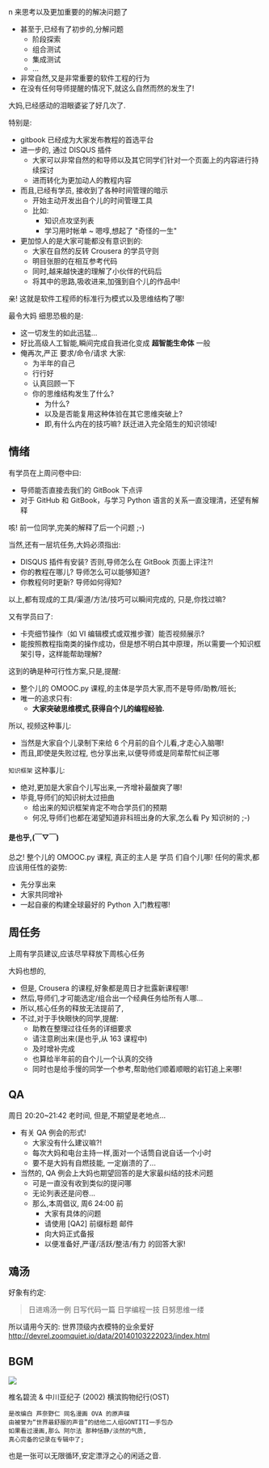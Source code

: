  
n 来思考以及更加重要的的解决问题了
- 甚至于,已经有了初步的,分解问题
    + 阶段探索
    + 组合测试
    + 集成测试
    + ...
- 非常自然,又是非常重要的软件工程的行为
- 在没有任何导师提醒的情况下,就这么自然而然的发生了!

大妈,已经感动的泪眼婆娑了好几次了.

特别是:

- gitbook 已经成为大家发布教程的首选平台
- 进一步的, 通过 DISQUS 插件
    + 大家可以非常自然的和导师以及其它同学们针对一个页面上的内容进行持续探讨
    + 进而转化为更加动人的教程内容
- 而且,已经有学员, 接收到了各种时间管理的暗示
    + 开始主动开发出自个儿的时间管理工具
    + 比如: 
        * 知识点攻坚列表
        * 学习用时帐单 ~ 嗯啍,想起了 "奇怪的一生"
- 更加惊人的是大家可能都没有意识到的:
    + 大家在自然的反转 Crousera 的学员守则
    + 明目张胆的在相互参考代码
    + 同时,越来越快速的理解了小伙伴的代码后
    + 将其中的思路,吸收进来,加强到自个儿的作品中!

亲! 这就是软件工程师的标准行为模式以及思维结构了哪!

最令大妈 细思恐极的是:

- 这一切发生的如此迅猛...
- 好比高级人工智能,瞬间完成自我进化变成 **超智能生命体** 一般
- 俺再次,严正 要求/命令/请求 大家:
    + 为半年的自己
    + 行行好
    + 认真回顾一下
    + 你的思维结构发生了什么?
        * 为什么?
        * 以及是否能复用这种体验在其它思维突破上?
        * 即,有什么内在的技巧嘛? 跃迁进入完全陌生的知识领域!

## 情绪

有学员在上周问卷中曰:

- 导师能否直接去我们的 GitBook 下点评
- 对于 GitHub 和 GitBook，与学习 Python 语言的关系一直没理清，还望有解释

咳! 前一位同学,完美的解释了后一个问题 ;-)

当然,还有一层坑任务,大妈必须指出:

- DISQUS 插件有安装? 否则,导师怎么在 GitBook 页面上评注?!
- 你的教程在哪儿? 导师怎么可以能够知道?
- 你教程何时更新? 导师如何得知?

以上,都有现成的工具/渠道/方法/技巧可以瞬间完成的,
只是,你找过嘛?


又有学员曰了:

- 卡壳细节操作（如 VI 编辑模式或双推步骤）能否视频展示?
- 能按照教程指南类的操作成功，但是想不明白其中原理，所以需要一个知识框架引导，这样能帮助理解?

这到的确是种可行性方案,只是,提醒:

- 整个儿的 OMOOC.py 课程,的主体是学员大家,而不是导师/助教/班长;
- 唯一的追求只有: 
    + **大家突破思维模式,获得自个儿的编程经验.**

所以, 视频这种事儿:

- 当然是大家自个儿录制下来给 6 个月前的自个儿看,才走心入脑哪!
- 而且,即使是失败过程, 也分享出来,以便导师或是同辈帮忙纠正哪


`知识框架` 这种事儿:

- 绝对,更加是大家自个儿写出来,一齐增补最酸爽了哪!
- 毕竟,导师们的知识树太过扭曲
    + 给出来的知识框架肯定不吻合学员们的预期
    + 何况,导师们也都在渴望知道非科班出身的大家,怎么看 Py 知识树的 ;-)

#### 是也乎,(￣▽￣)

总之! 整个儿的 OMOOC.py 课程,
真正的主人是 学员 们自个儿哪! 任何的需求,都应该用任性的姿势:

- 先分享出来
- 大家共同增补
- 一起自豪的构建全球最好的 Python 入门教程哪!

## 周任务

上周有学员建议,应该尽早释放下周核心任务

大妈也想的, 

- 但是, Crousera 的课程,好象都是周日才批露新课程哪!
- 然后,导师们,才可能选定/组合出一个经典任务给所有人哪...
- 所以,核心任务的释放无法提前了,
- 不过,对于手快眼快的同学,提醒:
    + 助教在整理过往任务的详细要求
    + 请注意刷出来(是也乎,从 163 课程中)
    + 及时增补完成
    + 也算给半年前的自个儿一个认真的交待
    + 同时也是给手慢的同学一个参考,帮助他们顺着顺眼的岩钉追上来哪!

## QA

周日 20:20~21:42 老时间, 但是,不期望是老地点...

- 有关 QA 例会的形式!
    + 大家没有什么建议嘛?!
    + 每次大妈和电台主持一样,面对一个话筒自说自话一个小时
    + 要不是大妈有自燃技能, 一定崩溃的了...
- 当然的, QA 例会上大妈也期望回答的是大家最纠结的技术问题
    + 可是一直没有收到类似的提问哪
    + 无论列表还是问卷...
    + 那么,本周倡议, 周6 24:00 前
        * 大家有具体的问题
        * 请使用 [QA2] 前缀标题 邮件
        * 向大妈正式备报
        * 以便准备好,严谨/活跃/整洁/有力 的回答大家!

## 鳮汤

好象有约定:

> 日进鳮汤一例
> 日写代码一篇
> 日学编程一技
> 日努思维一缕

所以请用今天的: 世界顶级内衣模特的业余爱好
    http://devrel.zoomquiet.io/data/20140103222023/index.html


## BGM

![](http://image-1.verycd.com/3cea5ef993875771e9d7f4b2da02fc2827853(600x)/thumb.jpg)

椎名碧流 & 中川亚纪子 (2002) 横滨购物纪行(OST)

    是改编白 芦奈野仁 同名漫画 OVA 的原声碟
    由被誉为“世界最舒服的声音”的结他二人组GONTITI一手包办
    如果看过漫画,那么 阿尔法 那种恬静/淡然的气质,
    真心完备的记录在专辑中了;

也是一张可以无限循环,安定漂浮之心的闲适之音.


